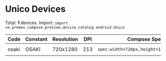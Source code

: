 # Unico Devices

Total: **1** devices. Import: `import se.premex.compose.preview.device.catalog.android.Unico`

| Code | Constant | Resolution | DPI | Compose Spec | Preview Usage |
|------|----------|------------|-----|-------------|---------------|
| osaki | OSAKI | 720x1280 | 213 | `spec:width=720px,height=1280px,dpi=213` | `@Preview(device = Unico.OSAKI)` |

<!-- Generated automatically. Do not edit manually. -->
